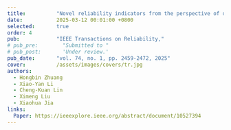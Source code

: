 ```yaml
---
title:          "Novel reliability indicators from the perspective of data center networks"
date:           2025-03-12 00:01:00 +0800
selected:       true
order: 4
pub:            "IEEE Transactions on Reliability,"
# pub_pre:        "Submitted to "
# pub_post:       'Under review.'
pub_date:       "vol. 74, no. 1, pp. 2459-2472, 2025"
cover:          /assets/images/covers/tr.jpg
authors:
  - Hongbin Zhuang
  - Xiao-Yan Li
  - Cheng-Kuan Lin
  - Ximeng Liu
  - Xiaohua Jia
links:
  Paper: https://ieeexplore.ieee.org/abstract/document/10527394
---
```


